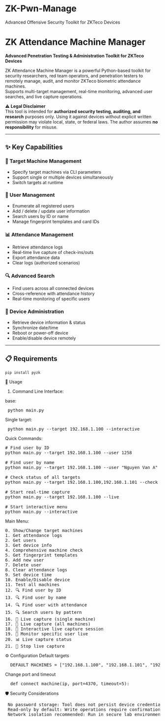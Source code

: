 # ZK-Pwn-Manage
Advanced Offensive Security Toolkit for ZKTeco Devices
# ZK Attendance Machine Manager

**Advanced Penetration Testing & Administration Toolkit for ZKTeco Devices**

ZK Attendance Machine Manager is a powerful Python-based toolkit for security researchers, red team operators, and penetration testers to remotely manage, audit, and monitor ZKTeco biometric attendance machines.  
Supports multi-target management, real-time monitoring, advanced user searches, and live capture operations.

⚠ **Legal Disclaimer**  
This tool is intended for **authorized security testing, auditing, and research** purposes only. Using it against devices without explicit written permission may violate local, state, or federal laws. The author assumes **no responsibility** for misuse.

---

## ✨ Key Capabilities

### 🎯 Target Machine Management
- Specify target machines via CLI parameters
- Support single or multiple devices simultaneously
- Switch targets at runtime

### 👥 User Management
- Enumerate all registered users
- Add / delete / update user information
- Search users by ID or name
- Manage fingerprint templates and card IDs

### 📊 Attendance Management
- Retrieve attendance logs
- Real-time live capture of check-ins/outs
- Export attendance data
- Clear logs (authorized scenarios)

### 🔍 Advanced Search
- Find users across all connected devices
- Cross-reference with attendance history
- Real-time monitoring of specific users

### 🔧 Device Administration
- Retrieve device information & status
- Synchronize date/time
- Reboot or power-off device
- Enable/disable device remotely

---

## 📋 Requirements
```pip install pyzk ```

🚀 Usage
1. Command Line Interface:
   
base:
<pre> python main.py </pre>
Single target:
<pre> python main.py --target 192.168.1.100 --interactive </pre>
Quick Commands:
<pre>
# Find user by ID
python main.py --target 192.168.1.100 --user 1258

# Find user by name
python main.py --target 192.168.1.100 --user "Nguyen Van A"

# Check status of all targets
python main.py --target 192.168.1.100,192.168.1.101 --check

# Start real-time capture
python main.py --target 192.168.1.100 --live

# Start interactive menu
python main.py --interactive
</pre>

Main Menu:
<pre>
0. Show/Change target machines
1. Get attendance logs
2. Get users
3. Get device info
4. Comprehensive machine check
5. Get fingerprint templates
6. Add new user
7. Delete user
8. Clear attendance logs
9. Set device time
10. Enable/Disable device
11. Test all machines
12. 🔍 Find user by ID
13. 🔍 Find user by name
14. 🔍 Find user with attendance
15. 🔍 Search users by pattern
16. 🔴 Live capture (single machine)
17. 🔴 Live capture (all machines)
18. 🔴 Interactive live capture session
19. 🎯 Monitor specific user live
20. 📊 Live capture status
21. 🛑 Stop live capture
</pre>

⚙ Configuration
Default targets
<pre>
  DEFAULT_MACHINES = ["192.168.1.100", "192.168.1.101", "192.168.1.102"]
</pre>
Change port and timeout
<pre>
  def connect_machine(ip, port=4370, timeout=5):
</pre>

🛡 Security Considerations
<pre>
 No password storage: Tool does not persist device credentials
 Read-only by default: Write operations require confirmation
 Network isolation recommended: Run in secure lab environments
</pre>



